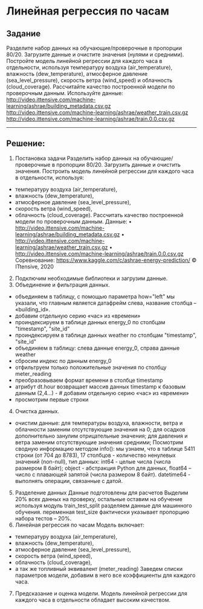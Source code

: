 # Линейная регрессия по часам
## Задание
Разделите набор данных на обучающие/проверочные в пропорции 80/20.
Загрузите данные и очистите значения (нулями и средними). Постройте модель линейной регрессии для каждого часа в отдельности, используя температуру воздуха (air_temperature), влажность (dew_temperature), атмосферное давление (sea_level_pressure), скорость ветра (wind_speed) и облачность (cloud_coverage).
Рассчитайте качество построенной модели по проверочным данным. Используйте данные:
http://video.ittensive.com/machine-learning/ashrae/building_metadata.csv.gz
http://video.ittensive.com/machine-learning/ashrae/weather_train.csv.gz
http://video.ittensive.com/machine-learning/ashrae/train.0.0.csv.gz
___
## Решение:
1) Постановка задачи
Разделить набор данных на обучающие/проверочные в пропорции 80/20.
Загрузить данные и очистить значения. 
Построить модель линейной регрессии для каждого часа в отдельности, используя:
- температуру воздуха (air_temperature), 
- влажность (dew_temperature), 
- атмосферное давление (sea_level_pressure), 
- скорость ветра (wind_speed), 
- облачность (cloud_coverage).
Рассчитать качество построенной модели по проверочным данным.
Данные:
•	http://video.ittensive.com/machine-learning/ashrae/building_metadata.csv.gz
•	http://video.ittensive.com/machine-learning/ashrae/weather_train.csv.gz
•	http://video.ittensive.com/machine-learning/ashrae/train.0.0.csv.gz Соревнование: https://www.kaggle.com/c/ashrae-energy-prediction/
© ITtensive, 2020
2) Подключим необходимые библиотеки и загрузим данные.
3) Объединение и фильтрация данных.
- объединяем в таблицу, с помощью параметра how="left" мы указали, что главным является датафрейм слева, название столбца – «building_id».
- добавим отдельную серию «час» из «времени»
- проиндексируем в таблице данных energy_0 по столбцам "timestamp", "site_id"
- проиндексируем в таблице данных weather по столбцам "timestamp", "site_id"
- объединяем в таблицу: слева данные energy_0, справа данные weather
- сбросим индекс по данным  energy_0
- отфильтруем только положительные значения по столбцу meter_reading
- преобразовываем формат времени в столбце timestamp
- атрибут dt.hour возвращает массив данных  timestamp к базовым данным (2,4…) - # добавим отдельную серию «час» из «времени»
- просмотрим первые строки
4) Очистка данных.
- очистим данные: 
для температуры воздуха, влажности, ветра и облачности заменим отсутствующие значения на 0;
для осадков дополнительно занулим отрицательные значения;
для давления и ветра заменим отсутствующие значения средними;
Посмотрим сводную информацию методом info():
мы узнаем, что в таблице 5411 строки (от 704 до 8783), 
17 столбцов - количество ненулевых значений (non-null), тип данных: 
int64 - целые числа (числа размером 8 байт);
object - абстракция Python для данных,
float64 – число с плавающей запятой (числа размером 8 байт).
datetime64 - выполнять операции, связанные с датой.
5) Разделение данных
Данные подготовлены для расчетов
Выделим 20% всех данных на проверку, остальные оставим на обучение
используя модуль train_test_split разделяем данные для машинного обучения.
переменная test_size фактически указывает пропорцию набора тестов – 20%.
6) Линейная регрессия по часам
Модель включает: 
- температуру воздуха (air_temperature), 
- влажность (dew_temperature), 
- атмосферное давление (sea_level_pressure), 
- скорость ветра (wind_speed), 
- облачность (cloud_coverage),
- а так же топливный эквивалент (meter_reading)
Заведем списки параметров модели, добавим в него все коэффициенты для каждого часа.
7) Предсказание и оценка модели.
Модель линейной регрессии для каждого часа в отдельности обладает высоким качеством.

